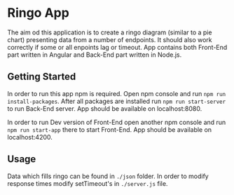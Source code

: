 # Ringo App

The aim od this application is to create a ringo diagram (similar to a pie chart) presenting data from a number of endpoints. It should also work correctly if some or all enpoints lag or timeout. App contains both Front-End part written in Angular and Back-End part written in Node.js.

## Getting Started

In order to run this app npm is required. Open npm console and run `npm run install-packages`. After all packages are installed run `npm run start-server` to run Back-End server. App should be available on localhost:8080.

In order to run Dev version of Front-End open another npm console and run `npm run start-app` there to start Front-End. App should be available on localhost:4200.

## Usage

Data which fills ringo can be found in `./json` folder. In order to modify response times modify setTimeout's in `./server.js` file.
